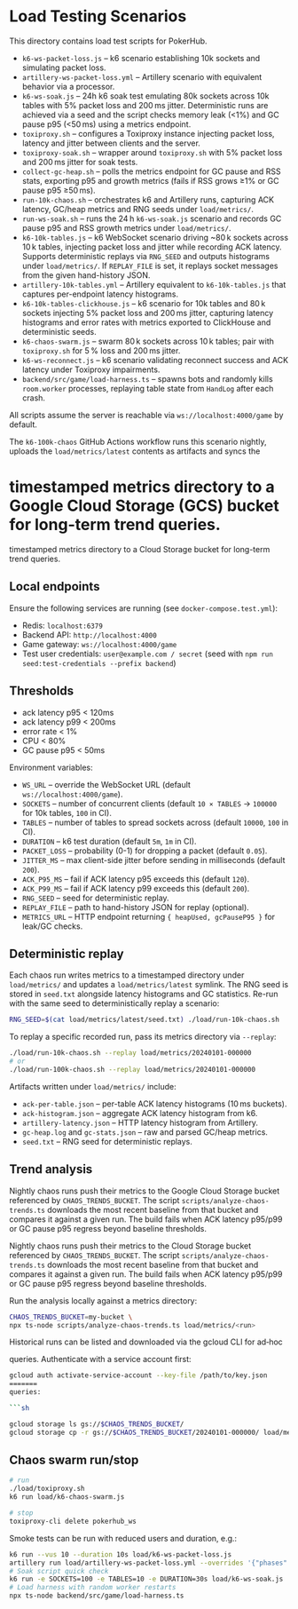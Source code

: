 # Load Testing Scenarios

This directory contains load test scripts for PokerHub.

- `k6-ws-packet-loss.js` – k6 scenario establishing 10k sockets and simulating packet loss.
- `artillery-ws-packet-loss.yml` – Artillery scenario with equivalent behavior via a processor.
- `k6-ws-soak.js` – 24h k6 soak test emulating 80k sockets across 10k tables with 5% packet loss and 200 ms jitter. Deterministic runs are achieved via a seed and the script checks memory leak (<1%) and GC pause p95 (<50 ms) using a metrics endpoint.
- `toxiproxy.sh` – configures a Toxiproxy instance injecting packet loss, latency and jitter between clients and the server.
- `toxiproxy-soak.sh` – wrapper around `toxiproxy.sh` with 5% packet loss and 200 ms jitter for soak tests.
- `collect-gc-heap.sh` – polls the metrics endpoint for GC pause and RSS stats, exporting p95 and growth metrics (fails if RSS grows ≥1% or GC pause p95 ≥50 ms).
- `run-10k-chaos.sh` – orchestrates k6 and Artillery runs, capturing ACK latency, GC/heap metrics and RNG seeds under `load/metrics/`.
- `run-ws-soak.sh` – runs the 24 h `k6-ws-soak.js` scenario and records GC pause p95 and RSS growth metrics under `load/metrics/`.
- `k6-10k-tables.js` – k6 WebSocket scenario driving ~80 k sockets across 10 k tables, injecting packet loss and jitter while recording ACK latency. Supports deterministic replays via `RNG_SEED` and outputs histograms under `load/metrics/`. If `REPLAY_FILE` is set, it replays socket messages from the given hand-history JSON.
- `artillery-10k-tables.yml` – Artillery equivalent to `k6-10k-tables.js` that captures per-endpoint latency histograms.
- `k6-10k-tables-clickhouse.js` – k6 scenario for 10k tables and 80 k sockets injecting 5% packet loss and 200 ms jitter, capturing latency histograms and error rates with metrics exported to ClickHouse and deterministic seeds.
- `k6-chaos-swarm.js` – swarm 80 k sockets across 10 k tables; pair with `toxiproxy.sh` for 5 % loss and 200 ms jitter.
- `k6-ws-reconnect.js` – k6 scenario validating reconnect success and ACK latency under Toxiproxy impairments.
- `backend/src/game/load-harness.ts` – spawns bots and randomly kills `room.worker` processes, replaying table state from `HandLog` after each crash.

All scripts assume the server is reachable via `ws://localhost:4000/game` by default.

The `k6-100k-chaos` GitHub Actions workflow runs this scenario nightly,
uploads the `load/metrics/latest` contents as artifacts and syncs the

timestamped metrics directory to a Google Cloud Storage (GCS) bucket for long-term trend queries.
=======
timestamped metrics directory to a Cloud Storage bucket for long-term trend queries.


## Local endpoints

Ensure the following services are running (see `docker-compose.test.yml`):

- Redis: `localhost:6379`
- Backend API: `http://localhost:4000`
- Game gateway: `ws://localhost:4000/game`
- Test user credentials: `user@example.com / secret` (seed with `npm run seed:test-credentials --prefix backend`)
## Thresholds

- ack latency p95 < 120ms
- ack latency p99 < 200ms
- error rate < 1%
- CPU < 80%
- GC pause p95 < 50ms

Environment variables:
- `WS_URL` – override the WebSocket URL (default `ws://localhost:4000/game`).
- `SOCKETS` – number of concurrent clients (default `10 × TABLES` → `100000` for 10k tables, `100` in CI).
- `TABLES` – number of tables to spread sockets across (default `10000`, `100` in CI).
- `DURATION` – k6 test duration (default `5m`, `1m` in CI).
- `PACKET_LOSS` – probability (0-1) for dropping a packet (default `0.05`).
- `JITTER_MS` – max client-side jitter before sending in milliseconds (default `200`).
- `ACK_P95_MS` – fail if ACK latency p95 exceeds this (default `120`).
- `ACK_P99_MS` – fail if ACK latency p99 exceeds this (default `200`).
- `RNG_SEED` – seed for deterministic replay.
- `REPLAY_FILE` – path to hand-history JSON for replay (optional).
- `METRICS_URL` – HTTP endpoint returning `{ heapUsed, gcPauseP95 }` for leak/GC checks.

## Deterministic replay

Each chaos run writes metrics to a timestamped directory under `load/metrics/`
and updates a `load/metrics/latest` symlink. The RNG seed is stored in
`seed.txt` alongside latency histograms and GC statistics. Re-run with the same
seed to deterministically replay a scenario:

```sh
RNG_SEED=$(cat load/metrics/latest/seed.txt) ./load/run-10k-chaos.sh
```

To replay a specific recorded run, pass its metrics directory via `--replay`:

```sh
./load/run-10k-chaos.sh --replay load/metrics/20240101-000000
# or
./load/run-100k-chaos.sh --replay load/metrics/20240101-000000
```

Artifacts written under `load/metrics/` include:

- `ack-per-table.json` – per-table ACK latency histograms (10 ms buckets).
- `ack-histogram.json` – aggregate ACK latency histogram from k6.
- `artillery-latency.json` – HTTP latency histogram from Artillery.
- `gc-heap.log` and `gc-stats.json` – raw and parsed GC/heap metrics.
- `seed.txt` – RNG seed for deterministic replays.

## Trend analysis


Nightly chaos runs push their metrics to the Google Cloud Storage bucket
referenced by `CHAOS_TRENDS_BUCKET`. The script
`scripts/analyze-chaos-trends.ts` downloads the most recent baseline from that
bucket and compares it against a given run. The build fails when ACK latency
p95/p99 or GC pause p95 regress beyond baseline thresholds.

Nightly chaos runs push their metrics to the Cloud Storage bucket referenced by
`CHAOS_TRENDS_BUCKET`. The script `scripts/analyze-chaos-trends.ts` downloads
the most recent baseline from that bucket and compares it against a given run.
The build fails when ACK latency p95/p99 or GC pause p95 regress beyond
baseline thresholds.


Run the analysis locally against a metrics directory:

```sh
CHAOS_TRENDS_BUCKET=my-bucket \
npx ts-node scripts/analyze-chaos-trends.ts load/metrics/<run>
```

Historical runs can be listed and downloaded via the gcloud CLI for ad‑hoc

queries. Authenticate with a service account first:

```sh
gcloud auth activate-service-account --key-file /path/to/key.json
=======
queries:

```sh

gcloud storage ls gs://$CHAOS_TRENDS_BUCKET/
gcloud storage cp -r gs://$CHAOS_TRENDS_BUCKET/20240101-000000/ load/metrics/20240101-000000
```

## Chaos swarm run/stop

```sh
# run
./load/toxiproxy.sh
k6 run load/k6-chaos-swarm.js

# stop
toxiproxy-cli delete pokerhub_ws
```

Smoke tests can be run with reduced users and duration, e.g.:

```sh
k6 run --vus 10 --duration 10s load/k6-ws-packet-loss.js
artillery run load/artillery-ws-packet-loss.yml --overrides '{"phases":[{"duration":10,"arrivalRate":10}]}'
# Soak script quick check
k6 run -e SOCKETS=100 -e TABLES=10 -e DURATION=30s load/k6-ws-soak.js
# Load harness with random worker restarts
npx ts-node backend/src/game/load-harness.ts
```
